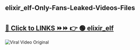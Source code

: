 
 ## elixir_elf-Only-Fans-Leaked-Videos-Files

# <h2><a href="https://mediaupload.pro?elixir_elf">🔗 Click to LINKS ⏩⏩ 👉 🟢 elixir_elf </a></h2>

<a href="https://mediaupload.pro?elixir_elf" rel="nofollow" data-target="animated-image.originalLink"><img src="https://i.ibb.co.com/xMMVF88/686577567.gif" alt="Viral Video Original" style="max-width: 100%; display: inline-block;" data-target="animated-image.originalImage"></a>